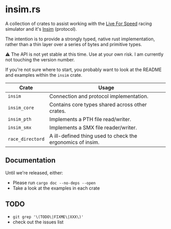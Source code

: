 # insim.rs

A collection of crates to assist working with the [Live For Speed](https://lfs.net/) 
racing simulator and it's [Insim](https://en.lfsmanual.net/wiki/InSim.txt) (protocol).

The intention is to provide a strongly typed, native rust implementation, rather 
than a thin layer over a series of bytes and primitive types.

:warning: The API is not yet stable at this time. Use at your own risk. I am
currently not touching the version number.

If you're not sure where to start, you probably want to look at the README and examples within the `insim` crate.

| Crate            | Usage                                                      |
| ---------------- | ---------------------------------------------------------- |
| `insim`          | Connection and protocol implementation.                    |
| `insim_core`     | Contains core types shared across other crates.            |
| `insim_pth`      | Implements a PTH file read/writer.                         |
| `insim_smx`      | Implements a SMX file reader/writer.                       |
| `race_directord` | A ill-defined thing used to check the ergonomics of insim. |

## Documentation

Until we're released, either:

- Please run `cargo doc --no-deps --open`
- Take a look at the examples in each crate

## TODO

- `git grep '\(TODO\|FIXME\|XXX\)'`
- check out the issues list
